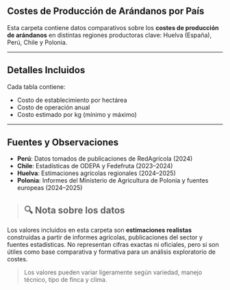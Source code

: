 ## Costes de Producción de Arándanos por País

Esta carpeta contiene datos comparativos sobre los **costes de producción de arándanos** en distintas regiones productoras clave: Huelva (España), Perú, Chile y Polonia.

---

## Detalles Incluidos

Cada tabla contiene:

- Costo de establecimiento por hectárea
- Costo de operación anual
- Costo estimado por kg (mínimo y máximo)

---

##  Fuentes y Observaciones

- **Perú**: Datos tomados de publicaciones de RedAgrícola (2024)
- **Chile**: Estadísticas de ODEPA y Fedefruta (2023–2024)
- **Huelva**: Estimaciones agrícolas regionales (2024–2025)
- **Polonia**: Informes del Ministerio de Agricultura de Polonia y fuentes europeas (2024–2025)

> ## 🔍 Nota sobre los datos

Los valores incluidos en esta carpeta son **estimaciones realistas** construidas a partir de informes agrícolas, publicaciones del sector y fuentes estadísticas. No representan cifras exactas ni oficiales, pero sí son útiles como base comparativa y formativa para un análisis exploratorio de costes.
> Los valores pueden variar ligeramente según variedad, manejo técnico, tipo de finca y clima.
